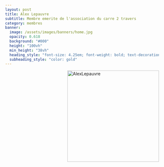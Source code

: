 ```yaml
---
layout: post
title: Alex Lepauvre
subtitle: Membre emerite de l'association du carre 2 travers
category: membres
banner:
  image: /assets/images/banners/home.jpg
  opacity: 0.618
  background: "#000"
  height: "100vh"
  min_height: "38vh"
  heading_style: "font-size: 4.25em; font-weight: bold; text-decoration: underline"
  subheading_style: "color: gold"
---
```


<img src="{{site.baseurl | prepend: site.url}}assets/images/members/alex.jpg" alt="AlexLepauvre" style="float: right; width: 300px; height: auto;"/>

























